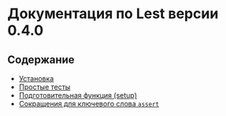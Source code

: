 # Документация по Lest версии 0.4.0

## Содержание

+ [Установка](https://github.com/wchistow/lest/blob/master/docs/ru/installing.md)
+ [Простые тесты](https://github.com/wchistow/lest/blob/master/docs/ru/basic_tests.md)
+ [Подготовительная функция (setup)](https://github.com/wchistow/lest/blob/master/docs/ru/setup.md)
+ [Сокращения для ключевого слова `assert`](https://github.com/wchistow/lest/blob/master/docs/ru/assertions.md)
